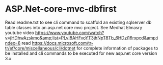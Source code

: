 # ASP.Net-core-mvc-dbfirst
Read readme.txt to see cli command to scaffold an existing sqlserver db table classes into an asp.net core mvc project. See Medhat Elmasry youtube video https://www.youtube.com/watch?v=jHDhwAzskmo&amp;list=PLvI8AHFvoYT3jhNpT8Tb_6HDzi16rxpcd&amp;index=8  read https://docs.microsoft.com/tr-tr/ef/core/miscellaneous/cli/dotnet for complete information of packages to be installed and cli commands to be executed for new asp.net core version 3.x
